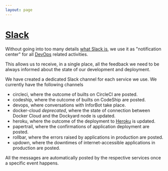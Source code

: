 ```yaml
---
layout: page
---
```


# [Slack](https://slack.com/)

Without going into too many details [what Slack is](https://get.slack.help/hc/en-us/articles/115004071768-What-is-Slack), we use it as "notification center" for all [DevOps](https://en.wikipedia.org/wiki/DevOps) related activities.

This allows us to receive, in a single place, all the feedback we need to be always informed about the state of our development and deployment.

We have created a dedicated Slack channel for each service we use. We currently have the following channels

- circleci, where the outcome of builts on CircleCI are posted.
- codeship, where the outcome of builts on CodeShip are posted.
- devops, where conversations with InforBot take place.
- docker-cloud *deprecated*, where the state of connection between Docker Cloud and the Dockyard node is updated.
- heroku, where the outcome of the deployment to [Heroku](https://www.heroku.com/) is updated.
- papertrail, where the confirmations of application deployment are posted.
- rollbar, where the errors raised by applications in production are posted.
- updown, where the downtimes of internet-accessible applications in production are posted.

All the messages are automatically posted by the respective services once a specific event happens.
